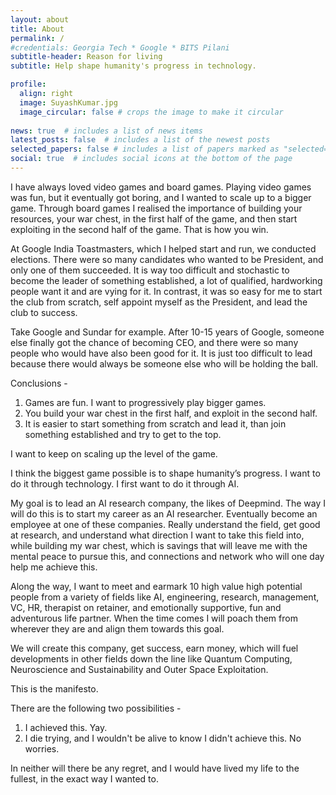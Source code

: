 ```yaml
---
layout: about
title: About
permalink: /
#credentials: Georgia Tech * Google * BITS Pilani
subtitle-header: Reason for living
subtitle: Help shape humanity's progress in technology.

profile:
  align: right
  image: SuyashKumar.jpg
  image_circular: false # crops the image to make it circular
  
news: true  # includes a list of news items
latest_posts: false  # includes a list of the newest posts
selected_papers: false # includes a list of papers marked as "selected={true}"
social: true  # includes social icons at the bottom of the page
---
```


I have always loved video games and board games. Playing video games was fun, but it eventually got boring, and I wanted to scale up to a bigger game. Through board games I realised the importance of building your resources, your war chest, in the first half of the game, and then start exploiting in the second half of the game. That is how you win.

At Google India Toastmasters, which I helped start and run, we conducted elections. There were so many candidates who wanted to be President, and only one of them succeeded. It is way too difficult and stochastic to become the leader of something established, a lot of qualified, hardworking people want it and are vying for it. In contrast, it was so easy for me to start the club from scratch, self appoint myself as the President, and lead the club to success.

Take Google and Sundar for example. After 10-15 years of Google, someone else finally got the chance of becoming CEO, and there were so many people who would have also been good for it. It is just too difficult to lead because there would always be someone else who will be holding the ball.

Conclusions -

1. Games are fun. I want to progressively play bigger games.
2. You build your war chest in the first half, and exploit in the second half.
3. It is easier to start something from scratch and lead it, than join something established and try to get to the top.

I want to keep on scaling up the level of the game.

I think the biggest game possible is to shape humanity’s progress. I want to do it through technology. I first want to do it through AI.

My goal is to lead an AI research company, the likes of Deepmind. The way I will do this is to start my career as an AI researcher. Eventually become an employee at one of these companies. Really understand the field, get good at research, and understand what direction I want to take this field into, while building my war chest, which is savings that will leave me with the mental peace to pursue this, and connections and network who will one day help me achieve this.

Along the way, I want to meet and earmark 10 high value high potential people from a variety of fields like AI, engineering, research, management, VC, HR, therapist on retainer, and emotionally supportive, fun and adventurous life partner. When the time comes I will poach them from wherever they are and align them towards this goal.

We will create this company, get success, earn money, which will fuel developments in other fields down the line like Quantum Computing, Neuroscience and Sustainability and Outer Space Exploitation.

This is the manifesto.

There are the following two possibilities -

1. I achieved this. Yay.
2. I die trying, and I wouldn't be alive to know I didn't achieve this. No worries.

In neither will there be any regret, and I would have lived my life to the fullest, in the exact way I wanted to.